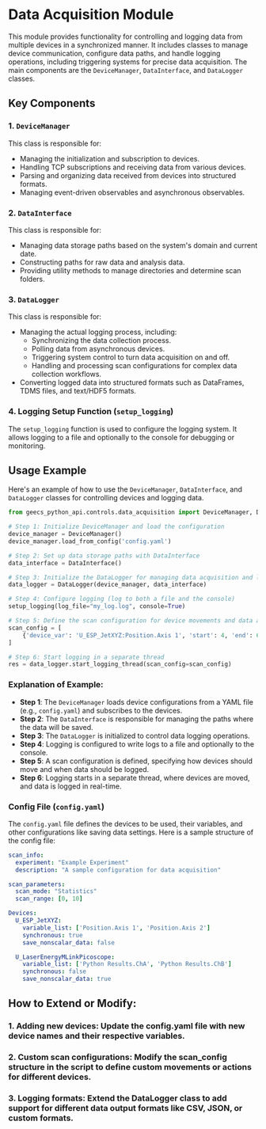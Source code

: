 # Data Acquisition Module

This module provides functionality for controlling and logging data from multiple devices in a synchronized manner. It includes classes to manage device communication, configure data paths, and handle logging operations, including triggering systems for precise data acquisition. The main components are the `DeviceManager`, `DataInterface`, and `DataLogger` classes.

## Key Components

### 1. `DeviceManager`
This class is responsible for:
- Managing the initialization and subscription to devices.
- Handling TCP subscriptions and receiving data from various devices.
- Parsing and organizing data received from devices into structured formats.
- Managing event-driven observables and asynchronous observables.

### 2. `DataInterface`
This class is responsible for:
- Managing data storage paths based on the system's domain and current date.
- Constructing paths for raw data and analysis data.
- Providing utility methods to manage directories and determine scan folders.

### 3. `DataLogger`
This class is responsible for:
- Managing the actual logging process, including:
  - Synchronizing the data collection process.
  - Polling data from asynchronous devices.
  - Triggering system control to turn data acquisition on and off.
  - Handling and processing scan configurations for complex data collection workflows.
- Converting logged data into structured formats such as DataFrames, TDMS files, and text/HDF5 formats.

### 4. Logging Setup Function (`setup_logging`)
The `setup_logging` function is used to configure the logging system. It allows logging to a file and optionally to the console for debugging or monitoring.

## Usage Example

Here's an example of how to use the `DeviceManager`, `DataInterface`, and `DataLogger` classes for controlling devices and logging data.

```python
from geecs_python_api.controls.data_acquisition import DeviceManager, DataLogger, DataInterface, setup_logging

# Step 1: Initialize DeviceManager and load the configuration
device_manager = DeviceManager()
device_manager.load_from_config('config.yaml')

# Step 2: Set up data storage paths with DataInterface
data_interface = DataInterface()

# Step 3: Initialize the DataLogger for managing data acquisition and logging
data_logger = DataLogger(device_manager, data_interface)

# Step 4: Configure logging (log to both a file and the console)
setup_logging(log_file="my_log.log", console=True)

# Step 5: Define the scan configuration for device movements and data acquisition
scan_config = [
    {'device_var': 'U_ESP_JetXYZ:Position.Axis 1', 'start': 4, 'end': 6, 'step': 0.5, 'wait_time': 5.5}
]

# Step 6: Start logging in a separate thread
res = data_logger.start_logging_thread(scan_config=scan_config)

```

### Explanation of Example:

- **Step 1**: The `DeviceManager` loads device configurations from a YAML file (e.g., `config.yaml`) and subscribes to the devices.
- **Step 2**: The `DataInterface` is responsible for managing the paths where the data will be saved.
- **Step 3**: The `DataLogger` is initialized to control data logging operations.
- **Step 4**: Logging is configured to write logs to a file and optionally to the console.
- **Step 5**: A scan configuration is defined, specifying how devices should move and when data should be logged.
- **Step 6**: Logging starts in a separate thread, where devices are moved, and data is logged in real-time.

### Config File (`config.yaml`)

The `config.yaml` file defines the devices to be used, their variables, and other configurations like saving data settings. Here is a sample structure of the config file:

```yaml
scan_info:
  experiment: "Example Experiment"
  description: "A sample configuration for data acquisition"

scan_parameters:
  scan_mode: "Statistics"
  scan_range: [0, 10]

Devices:
  U_ESP_JetXYZ:
    variable_list: ['Position.Axis 1', 'Position.Axis 2']
    synchronous: true
    save_nonscalar_data: false

  U_LaserEnergyMLinkPicoscope:
    variable_list: ['Python Results.ChA', 'Python Results.ChB']
    synchronous: false
    save_nonscalar_data: true
```

## How to Extend or Modify:
### 1. Adding new devices: Update the config.yaml file with new device names and their respective variables.
### 2. Custom scan configurations: Modify the scan_config structure in the script to define custom movements or actions for different devices.
### 3. Logging formats: Extend the DataLogger class to add support for different data output formats like CSV, JSON, or custom formats.